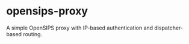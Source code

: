 # opensips-proxy
A simple OpenSIPS proxy with IP-based authentication and dispatcher-based routing.
